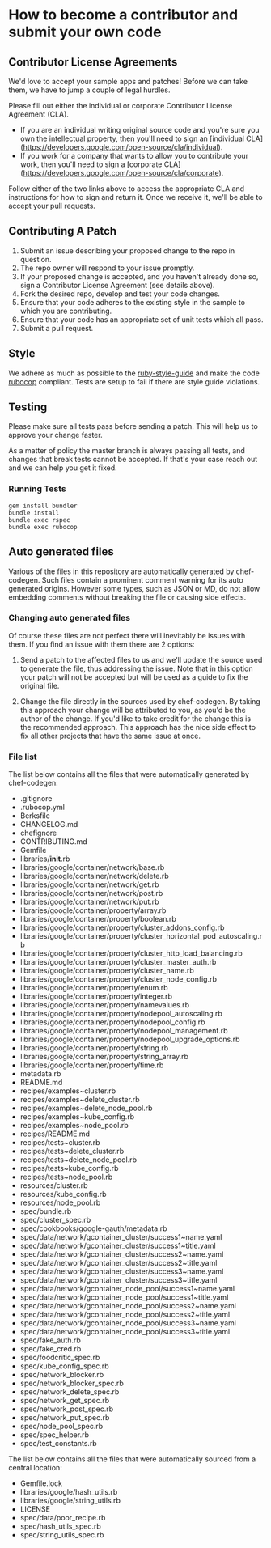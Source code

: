 # How to become a contributor and submit your own code

## Contributor License Agreements

We'd love to accept your sample apps and patches! Before we can take them, we
have to jump a couple of legal hurdles.

Please fill out either the individual or corporate Contributor License
Agreement (CLA).

  * If you are an individual writing original source code and you're sure you
    own the intellectual property, then you'll need to sign an [individual CLA]
    (https://developers.google.com/open-source/cla/individual).
  * If you work for a company that wants to allow you to contribute your work,
    then you'll need to sign a [corporate CLA]
    (https://developers.google.com/open-source/cla/corporate).

Follow either of the two links above to access the appropriate CLA and
instructions for how to sign and return it. Once we receive it, we'll
be able to accept your pull requests.

## Contributing A Patch

1. Submit an issue describing your proposed change to the repo in question.
1. The repo owner will respond to your issue promptly.
1. If your proposed change is accepted, and you haven't already done so, sign a
   Contributor License Agreement (see details above).
1. Fork the desired repo, develop and test your code changes.
1. Ensure that your code adheres to the existing style in the sample to which
   you are contributing.
1. Ensure that your code has an appropriate set of unit tests which all pass.
1. Submit a pull request.

## Style

We adhere as much as possible to the [ruby-style-guide][] and make the code
[rubocop][] compliant. Tests are setup to fail if there are style guide
violations.

## Testing

Please make sure all tests pass before sending a patch. This will help us to
approve your change faster.

As a matter of policy the master branch is always passing all tests, and changes
that break tests cannot be accepted. If that's your case reach out and we can
help you get it fixed.

### Running Tests

```
gem install bundler
bundle install
bundle exec rspec
bundle exec rubocop
```

## Auto generated files

Various of the files in this repository are automatically generated by
chef-codegen. Such files contain a prominent comment warning for its
auto generated origins. However some types, such as JSON or MD, do not allow
embedding comments without breaking the file or causing side effects.

### Changing auto generated files

Of course these files are not perfect there will inevitably be issues with them.
If you find an issue with them there are 2 options:

1. Send a patch to the affected files to us and we'll update the source used to
   generate the file, thus addressing the issue. Note that in this option your
   patch will not be accepted but will be used as a guide to fix the original
   file.

2. Change the file directly in the sources used by chef-codegen. By taking
   this approach your change will be attributed to you, as you'd be the author
   of the change. If you'd like to take credit for the change this is the
   recommended approach. This approach has the nice side effect to fix all other
   projects that have the same issue at once.

### File list

The list below contains all the files that were automatically generated by
chef-codegen:

  * .gitignore
  * .rubocop.yml
  * Berksfile
  * CHANGELOG.md
  * chefignore
  * CONTRIBUTING.md
  * Gemfile
  * libraries/__init__.rb
  * libraries/google/container/network/base.rb
  * libraries/google/container/network/delete.rb
  * libraries/google/container/network/get.rb
  * libraries/google/container/network/post.rb
  * libraries/google/container/network/put.rb
  * libraries/google/container/property/array.rb
  * libraries/google/container/property/boolean.rb
  * libraries/google/container/property/cluster_addons_config.rb
  * libraries/google/container/property/cluster_horizontal_pod_autoscaling.rb
  * libraries/google/container/property/cluster_http_load_balancing.rb
  * libraries/google/container/property/cluster_master_auth.rb
  * libraries/google/container/property/cluster_name.rb
  * libraries/google/container/property/cluster_node_config.rb
  * libraries/google/container/property/enum.rb
  * libraries/google/container/property/integer.rb
  * libraries/google/container/property/namevalues.rb
  * libraries/google/container/property/nodepool_autoscaling.rb
  * libraries/google/container/property/nodepool_config.rb
  * libraries/google/container/property/nodepool_management.rb
  * libraries/google/container/property/nodepool_upgrade_options.rb
  * libraries/google/container/property/string.rb
  * libraries/google/container/property/string_array.rb
  * libraries/google/container/property/time.rb
  * metadata.rb
  * README.md
  * recipes/examples~cluster.rb
  * recipes/examples~delete_cluster.rb
  * recipes/examples~delete_node_pool.rb
  * recipes/examples~kube_config.rb
  * recipes/examples~node_pool.rb
  * recipes/README.md
  * recipes/tests~cluster.rb
  * recipes/tests~delete_cluster.rb
  * recipes/tests~delete_node_pool.rb
  * recipes/tests~kube_config.rb
  * recipes/tests~node_pool.rb
  * resources/cluster.rb
  * resources/kube_config.rb
  * resources/node_pool.rb
  * spec/bundle.rb
  * spec/cluster_spec.rb
  * spec/cookbooks/google-gauth/metadata.rb
  * spec/data/network/gcontainer_cluster/success1~name.yaml
  * spec/data/network/gcontainer_cluster/success1~title.yaml
  * spec/data/network/gcontainer_cluster/success2~name.yaml
  * spec/data/network/gcontainer_cluster/success2~title.yaml
  * spec/data/network/gcontainer_cluster/success3~name.yaml
  * spec/data/network/gcontainer_cluster/success3~title.yaml
  * spec/data/network/gcontainer_node_pool/success1~name.yaml
  * spec/data/network/gcontainer_node_pool/success1~title.yaml
  * spec/data/network/gcontainer_node_pool/success2~name.yaml
  * spec/data/network/gcontainer_node_pool/success2~title.yaml
  * spec/data/network/gcontainer_node_pool/success3~name.yaml
  * spec/data/network/gcontainer_node_pool/success3~title.yaml
  * spec/fake_auth.rb
  * spec/fake_cred.rb
  * spec/foodcritic_spec.rb
  * spec/kube_config_spec.rb
  * spec/network_blocker.rb
  * spec/network_blocker_spec.rb
  * spec/network_delete_spec.rb
  * spec/network_get_spec.rb
  * spec/network_post_spec.rb
  * spec/network_put_spec.rb
  * spec/node_pool_spec.rb
  * spec/spec_helper.rb
  * spec/test_constants.rb

The list below contains all the files that were automatically sourced from a
central location:

  * Gemfile.lock
  * libraries/google/hash_utils.rb
  * libraries/google/string_utils.rb
  * LICENSE
  * spec/data/poor_recipe.rb
  * spec/hash_utils_spec.rb
  * spec/string_utils_spec.rb

[ruby-style-guide]: https://github.com/bbatsov/ruby-style-guide
[rubocop]: https://rubocop.readthedocs.io/en/latest/
